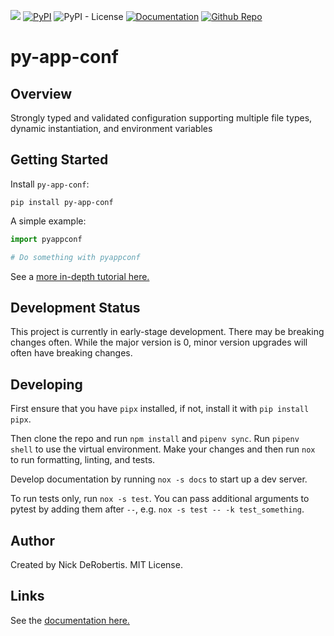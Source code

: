[![](https://codecov.io/gh/nickderobertis/py-app-conf/branch/master/graph/badge.svg)](https://codecov.io/gh/nickderobertis/py-app-conf)
[![PyPI](https://img.shields.io/pypi/v/py-app-conf)](https://pypi.org/project/py-app-conf/)
![PyPI - License](https://img.shields.io/pypi/l/py-app-conf)
[![Documentation](https://img.shields.io/badge/documentation-pass-green)](https://nickderobertis.github.io/py-app-conf/)
[![Github Repo](https://img.shields.io/badge/repo-github-informational)](https://github.com/nickderobertis/py-app-conf/)


#  py-app-conf

## Overview

Strongly typed and validated configuration supporting multiple file types, dynamic instantiation, and environment variables

## Getting Started

Install `py-app-conf`:

```
pip install py-app-conf
```

A simple example:

```python
import pyappconf

# Do something with pyappconf
```

See a
[more in-depth tutorial here.](
https://nickderobertis.github.io/py-app-conf/tutorial.html
)

## Development Status

This project is currently in early-stage development. There may be
breaking changes often. While the major version is 0, minor version
upgrades will often have breaking changes.

## Developing

First ensure that you have `pipx` installed, if not, install it with `pip install pipx`.

Then clone the repo and run `npm install` and `pipenv sync`. Run `pipenv shell`
to use the virtual environment. Make your changes and then run `nox` to run formatting,
linting, and tests.

Develop documentation by running `nox -s docs` to start up a dev server.

To run tests only, run `nox -s test`. You can pass additional arguments to pytest
by adding them after `--`, e.g. `nox -s test -- -k test_something`.

## Author

Created by Nick DeRobertis. MIT License.

## Links

See the
[documentation here.](
https://nickderobertis.github.io/py-app-conf/
)
